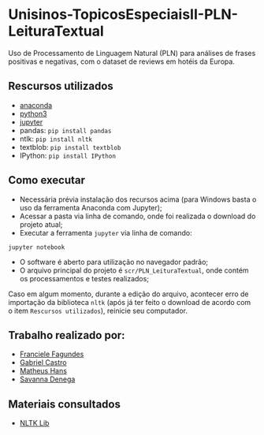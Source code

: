 # Unisinos-TopicosEspeciaisII-PLN-LeituraTextual

Uso de Processamento de Linguagem Natural (PLN) para análises de frases positivas e negativas, com o dataset de reviews em hotéis da Europa.

## Rescursos utilizados
- [anaconda](https://www.anaconda.com/distribution/)
- [python3](https://www.python.org/downloads/)
- [jupyter](https://jupyter.org/install)
- pandas: `pip install pandas`
- ntlk: `pip install nltk`
- textblob: `pip install textblob`
- IPython: `pip install IPython`

## Como executar
- Necessária prévia instalação dos recursos acima (para Windows basta o uso da ferramenta Anaconda com Jupyter);
- Acessar a pasta via linha de comando, onde foi realizada o download do projeto atual;
- Executar a ferramenta `jupyter` via linha de comando:

``jupyter notebook``

- O software é aberto para utilização no navegador padrão;
- O arquivo principal do projeto é `scr/PLN_LeituraTextual`, onde contém os processamentos e testes realizados;

Caso em algum momento, durante a edição do arquivo, acontecer erro de importação da biblioteca `nltk` (após já ter feito o download de acordo com o item `Rescursos utilizados`), reinicie seu computador.

## Trabalho realizado por:
- [Franciele Fagundes](https://github.com/francielenf)
- [Gabriel Castro](https://github.com/gabcastro)
- [Matheus Hans](https://github.com/matheushahn) 
- [Savanna Denega](https://github.com/savannadenega)

## Materiais consultados
- [NLTK Lib](http://www.nltk.org/howto/portuguese_en.html)
